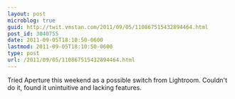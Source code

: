 ```yaml
---
layout: post
microblog: true
guid: http://twit.vmstan.com/2011/09/05/110867515432894464.html
post_id: 3040755
date: 2011-09-05T18:10:50-0600
lastmod: 2011-09-05T18:10:50-0600
type: post
url: /2011/09/05/110867515432894464.html
---
```

Tried Aperture this weekend as a possible switch from Lightroom. Couldn't do it, found it unintuitive and lacking features.
